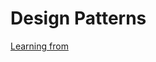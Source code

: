 # Design Patterns

[Learning from](http://www.runoob.com/design-pattern/design-pattern-tutorial.html)